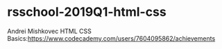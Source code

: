 # rsschool-2019Q1-html-css
Andrei Mishkovec
HTML CSS Basics:https://www.codecademy.com/users/7604095862/achievements
